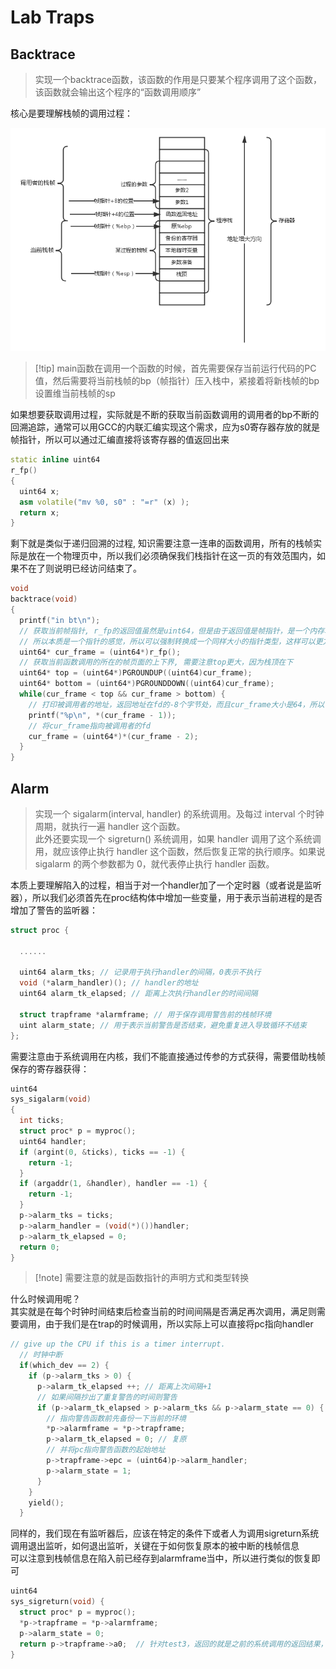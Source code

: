 # Lab Traps

## Backtrace

> 实现一个backtrace函数，该函数的作用是只要某个程序调用了这个函数，该函数就会输出这个程序的“函数调用顺序”

核心是要理解栈帧的调用过程：

![alt text](image.png)

>[!tip] main函数在调用一个函数的时候，首先需要保存当前运行代码的PC值，然后需要将当前栈帧的bp（帧指针）压入栈中，紧接着将新栈帧的bp设置维当前栈帧的sp

如果想要获取调用过程，实际就是不断的获取当前函数调用的调用者的bp不断的回溯追踪，通常可以用GCC的内联汇编实现这个需求，应为s0寄存器存放的就是帧指针，所以可以通过汇编直接将该寄存器的值返回出来

```cpp
static inline uint64
r_fp()
{
  uint64 x;
  asm volatile("mv %0, s0" : "=r" (x) );
  return x;
}
```

剩下就是类似于递归回溯的过程, 知识需要注意一连串的函数调用，所有的栈帧实际是放在一个物理页中，所以我们必须确保我们栈指针在这一页的有效范围内，如果不在了则说明已经访问结束了。

```cpp
void 
backtrace(void)
{
  printf("in bt\n");
  // 获取当前帧指针, r_fp的返回值虽然是uint64，但是由于返回值是帧指针，是一个内存地址，
  // 所以本质是一个指针的感觉，所以可以强制转换成一个同样大小的指针类型，这样可以更方便的用指针的方式操作内存数据
  uint64* cur_frame = (uint64*)r_fp();
  // 获取当前函数调用的所在的帧页面的上下界, 需要注意top更大，因为栈顶在下
  uint64* top = (uint64*)PGROUNDUP((uint64)cur_frame);
  uint64* bottom = (uint64*)PGROUNDDOWN((uint64)cur_frame);
  while(cur_frame < top && cur_frame > bottom) {
    // 打印被调用者的地址，返回地址在fd的-8个字节处，而且cur_frame大小是64，所以-1就是减去了8个字节
    printf("%p\n", *(cur_frame - 1));
    // 将cur_frame指向被调用者的fd
    cur_frame = (uint64*)*(cur_frame - 2);
  }
}
```

## Alarm

> 实现一个 sigalarm(interval, handler) 的系统调用。及每过 interval 个时钟周期，就执行一遍 handler 这个函数。<br>此外还要实现一个 sigreturn() 系统调用，如果 handler 调用了这个系统调用，就应该停止执行 handler 这个函数，然后恢复正常的执行顺序。如果说 sigalarm 的两个参数都为 0，就代表停止执行 handler 函数。

本质上要理解陷入的过程，相当于对一个handler加了一个定时器（或者说是监听器），所以我们必须首先在proc结构体中增加一些变量，用于表示当前进程的是否增加了警告的监听器：

```cpp
struct proc {

  ......

  uint64 alarm_tks; // 记录用于执行handler的间隔，0表示不执行
  void (*alarm_handler)(); // handler的地址
  uint64 alarm_tk_elapsed; // 距离上次执行handler的时间间隔

  struct trapframe *alarmframe; // 用于保存调用警告前的栈帧环境
  uint alarm_state; // 用于表示当前警告是否结束，避免重复进入导致循环不结束
};
```

需要注意由于系统调用在内核，我们不能直接通过传参的方式获得，需要借助栈帧保存的寄存器获得：
```cpp
uint64
sys_sigalarm(void)
{
  int ticks;
  struct proc* p = myproc();
  uint64 handler;
  if (argint(0, &ticks), ticks == -1) {
    return -1;
  }
  if (argaddr(1, &handler), handler == -1) {
    return -1;
  }
  p->alarm_tks = ticks;
  p->alarm_handler = (void(*)())handler;
  p->alarm_tk_elapsed = 0;
  return 0;
}
```
>[!note] 需要注意的就是函数指针的声明方式和类型转换

什么时候调用呢？<br> 其实就是在每个时钟时间结束后检查当前的时间间隔是否满足再次调用，满足则需要调用，由于我们是在trap的时候调用，所以实际上可以直接将pc指向handler

```cpp
// give up the CPU if this is a timer interrupt.
  // 时钟中断
  if(which_dev == 2) {
    if (p->alarm_tks > 0) {
      p->alarm_tk_elapsed ++; // 距离上次间隔+1
      // 如果间隔抄出了重复警告的时间则警告
      if (p->alarm_tk_elapsed > p->alarm_tks && p->alarm_state == 0) {
        // 指向警告函数前先备份一下当前的环境
        *p->alarmframe = *p->trapframe;
        p->alarm_tk_elapsed = 0; // 复原
        // 并将pc指向警告函数的起始地址
        p->trapframe->epc = (uint64)p->alarm_handler;
        p->alarm_state = 1;
      }
    }
    yield();
  }
```


同样的，我们现在有监听器后，应该在特定的条件下或者人为调用sigreturn系统调用退出监听，如何退出监听，关键在于如何恢复原本的被中断的栈帧信息<br> 可以注意到栈帧信息在陷入前已经存到alarmframe当中，所以进行类似的恢复即可

```cpp
uint64
sys_sigreturn(void) {
  struct proc* p = myproc();
  *p->trapframe = *p->alarmframe;
  p->alarm_state = 0;
  return p->trapframe->a0;  // 针对test3，返回的就是之前的系统调用的返回结果，同时避免影响其他的系统调用
}
```